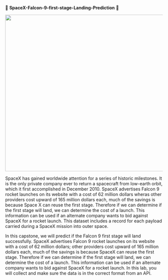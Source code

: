 🚀  **SpaceX-Falcon-9-first-stage-Landing-Prediction** 🚀

<p align="center">
  <img width="700" height="500" src="[https://images.squarespace-cdn.com/content/v1/59122c863a0411116f0625a6/1555095344123-3JKAX5M17W0C3YYJQ2GL/giphy+%2874%29.gif">
</p>

SpaceX has gained worldwide attention for a series of historic milestones. It is the only private company ever to return a spacecraft from low-earth orbit, which it first accomplished in December 2010. SpaceX advertises Falcon 9 rocket launches on its website with a cost of 62 million dollars wheras other providers cost upward of 165 million dollars each, much of the savings is because Space X can reuse the first stage. Therefore if we can determine if the first stage will land, we can determine the cost of a launch. This information can be used if an alternate company wants to bid against SpaceX for a rocket launch. This dataset includes a record for each payload carried during a SpaceX mission into outer space.

In this capstone, we will predict if the Falcon 9 first stage will land successfully. SpaceX advertises Falcon 9 rocket launches on its website with a cost of 62 million dollars; other providers cost upward of 165 million dollars each, much of the savings is because SpaceX can reuse the first stage. Therefore if we can determine if the first stage will land, we can determine the cost of a launch. This information can be used if an alternate company wants to bid against SpaceX for a rocket launch. In this lab, you will collect and make sure the data is in the correct format from an API.
